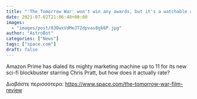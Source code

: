 ```yaml
---
title: "'The Tomorrow War' won't win any awards, but it's a watchable action romp (review)"
date: 2021-07-02T21:06:48+00:00
images:
  - "images/post/838wxVdMeJTZdpvas8gk6P.jpg"
author: "AstroBot"
categories: ["News"]
tags: ["space.com"]
draft: false
---
```


Amazon Prime has dialed its mighty marketing machine up to 11 for its new sci-fi blockbuster starring Chris Pratt, but how does it actually rate? 

Διαβάστε περισσότερα: https://www.space.com/the-tomorrow-war-film-review
